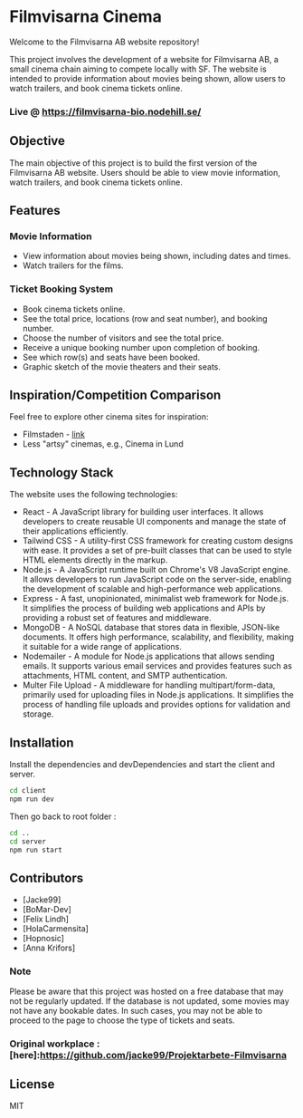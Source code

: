 # Filmvisarna Cinema

Welcome to the Filmvisarna AB website repository!

This project involves the development of a website for Filmvisarna AB, a small cinema chain aiming to compete locally with SF. The website is intended to provide information about movies being shown, allow users to watch trailers, and book cinema tickets online.

### Live @ https://filmvisarna-bio.nodehill.se/

## Objective

The main objective of this project is to build the first version of the Filmvisarna AB website. Users should be able to view movie information, watch trailers, and book cinema tickets online.

## Features

### Movie Information

- View information about movies being shown, including dates and times.
- Watch trailers for the films.

### Ticket Booking System

- Book cinema tickets online.
- See the total price, locations (row and seat number), and booking number.
- Choose the number of visitors and see the total price.
- Receive a unique booking number upon completion of booking.
- See which row(s) and seats have been booked.
- Graphic sketch of the movie theaters and their seats.

## Inspiration/Competition Comparison

Feel free to explore other cinema sites for inspiration:

- Filmstaden - [link](https://www.filmstaden.se/)
- Less "artsy" cinemas, e.g., Cinema in Lund

## Technology Stack

The website uses the following technologies:

- React - A JavaScript library for building user interfaces. It allows developers to create reusable UI components and manage the state of their applications efficiently.
- Tailwind CSS - A utility-first CSS framework for creating custom designs with ease. It provides a set of pre-built classes that can be used to style HTML elements directly in the markup.
- Node.js - A JavaScript runtime built on Chrome's V8 JavaScript engine. It allows developers to run JavaScript code on the server-side, enabling the development of scalable and high-performance web applications.
- Express - A fast, unopinionated, minimalist web framework for Node.js. It simplifies the process of building web applications and APIs by providing a robust set of features and middleware.
- MongoDB - A NoSQL database that stores data in flexible, JSON-like documents. It offers high performance, scalability, and flexibility, making it suitable for a wide range of applications.
- Nodemailer - A module for Node.js applications that allows sending emails. It supports various email services and provides features such as attachments, HTML content, and SMTP authentication.
- Multer File Upload - A middleware for handling multipart/form-data, primarily used for uploading files in Node.js applications. It simplifies the process of handling file uploads and provides options for validation and storage.



## Installation

Install the dependencies and devDependencies and start the client and server.

```sh
cd client
npm run dev
```

Then go back to root folder :

```sh
cd ..
cd server
npm run start
```

## Contributors
- [Jacke99]
- [BoMar-Dev]
- [Felix Lindh]
- [HolaCarmensita]
- [Hopnosic]
- [Anna Krifors]

### Note
Please be aware that this project was hosted on a free database that may not be regularly updated. If the database is not updated, some movies may not have any bookable dates. In such cases, you may not be able to proceed to the page to choose the type of tickets and seats.

### Original workplace :[here]:https://github.com/jacke99/Projektarbete-Filmvisarna

## License

MIT
